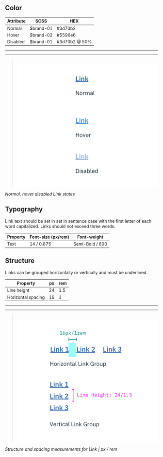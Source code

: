 ## Color

| Attribute    | SCSS          | HEX           |
|----------|---------------|---------------|
| Normal   | $brand-01     | #3d70b2       |
| Hover    | $brand-02     | #5596e6       |
| Disabled | $brand-01     | #3d70b2 @ 50% |

---
***
> 
![Example of normal, hover, and disabled link states](images/link-style-1.png)

_Normal, hover disabled Link states_

## Typography

Link text should be set in set in sentence case with the first letter of each word capitalized. Links should not exceed three words.

| Property  | Font-size (px/rem)   | Font-weight |
|------------|-----------------|--------------|
| Text       | 14 / 0.875 | Semi-Bold / 600   |

## Structure

Links can be grouped horizontally or vertically and must be underlined.

| Property             | px | rem  |
|----------------------|----|------|
| Line height          | 24 | 1.5  |
| Horizontal spacing   | 16 | 1    |

---
***
> 
![Link structure and spacing measurements ](images/link-style-2.png)

_Structure and spacing measurements for Link | px / rem_
